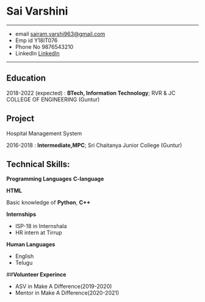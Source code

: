 Sai Varshini
============

-------------------     ----------------------------
* email                      sairam.varshi963@gmail.com
* Emp id                     Y18IT076
* Phone No                   9876543210
* LinkedIn                   [LinkedIn](https://www.linkedin.com/in/sai-varshini-papineni-09bb3a1b4/)
-------------------     ----------------------------

Education
---------

2018-2022 (expected)
:   **BTech, Information Technology**; RVR & JC COLLEGE OF ENGINEERING (Guntur)

    
**Project**
-------------

   Hospital Management System

2016-2018
:   **Intermediate,MPC**; Sri Chaitanya Junior College (Guntur)

   


Technical Skills: 
--------------------



**Programming Languages**
   **C-language** 


   **HTML** 

   Basic knowledge of **Python**,  **C++**

[ref]: https://github.com/githubuser/superlongprojectname
  
  
**Internships**
  * ISP-18 in Internshala
  * HR intern at Tirrup


**Human Languages**
   * English 
   * Telugu
    

##**Volunteer Experince**
   * ASV in Make A Difference(2019-2020)
   * Mentor in Make A Difference(2020-2021)



